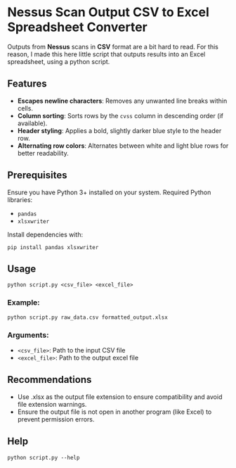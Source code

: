 # **Nessus** Scan Output CSV to Excel Spreadsheet Converter

Outputs from **Nessus** scans in **CSV** format are a bit hard to read. For this reason, I made this here little script that outputs results into an Excel spreadsheet, using a python script. 

## Features

- **Escapes newline characters**: Removes any unwanted line breaks within cells.
- **Column sorting**: Sorts rows by the `cvss` column in descending order (if available).
- **Header styling**: Applies a bold, slightly darker blue style to the header row.
- **Alternating row colors**: Alternates between white and light blue rows for better readability.

## Prerequisites

Ensure you have Python 3+ installed on your system. Required Python libraries:
- `pandas`
- `xlsxwriter`

Install dependencies with:
```
pip install pandas xlsxwriter 
```


## Usage

```
python script.py <csv_file> <excel_file>
```

### Example: 
```
python script.py raw_data.csv formatted_output.xlsx
```

### Arguments: 
- `<csv_file>`: Path to the input CSV file
- `<excel_file>`: Path to the output excel file

## Recommendations 
- Use .xlsx as the output file extension to ensure compatibility and avoid file extension warnings.
- Ensure the output file is not open in another program (like Excel) to prevent permission errors.

## Help 
``` 
python script.py --help
```
